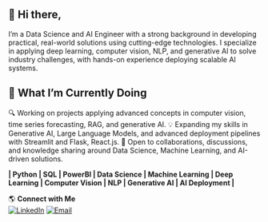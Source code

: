 ## 👋 Hi there, 

I’m a Data Science and AI Engineer with a strong background in developing practical, real-world solutions using cutting-edge technologies. I specialize in applying deep learning, computer vision, NLP, and generative AI to solve industry challenges, with hands-on experience deploying scalable AI systems.

## 🚀 What I’m Currently Doing
🔍 Working on projects applying advanced concepts in computer vision, time series forecasting, RAG, and generative AI.
💡 Expanding my skills in Generative AI, Large Language Models, and advanced deployment pipelines with Streamlit and Flask, React.js.
🤝 Open to collaborations, discussions, and knowledge sharing around Data Science, Machine Learning, and AI-driven solutions.

**| Python | SQL | PowerBI | Data Science | Machine Learning | Deep Learning | Computer Vision | NLP | Generative AI | AI Deployment |**

🌎 **Connect with Me**  
[![LinkedIn](https://img.shields.io/badge/LinkedIn-blue?logo=linkedin&logoColor=white)](https://www.linkedin.com/in/dayakar-vallepu) 
[![Email](https://img.shields.io/badge/Email-D14836?logo=gmail&logoColor=white)](mailto:dayavallepu@gmail.com)


